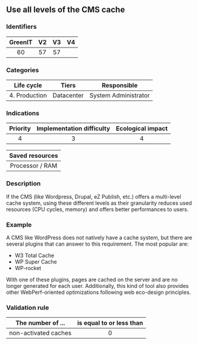 ## Use all levels of the CMS cache

### Identifiers

| GreenIT | V2  | V3  |  V4  |
|:-------:|:---:|:---:|:----:|
|    60   |  57 | 57  |      |

### Categories

|  Life cycle   |   Tiers    |     Responsible      |
|:-------------:|:----------:|:--------------------:|
| 4. Production | Datacenter | System Administrator |

### Indications

|      Priority      | Implementation difficulty  | Ecological impact |
|:------------------:|:--------------------------:|:-----------------:|
|         4          |             3              |         4         |

|                      Saved resources                      |
|:---------------------------------------------------------:|
|                      Processor / RAM                      |

### Description

If the CMS (like Wordpress, Drupal, eZ Publish, etc.) offers a multi-level cache system, using these different levels as 
their granularity reduces used resources (CPU cycles, memory) and offers better performances to users.

### Example

A CMS like WordPress does not natively have a cache system, but there are several plugins that can answer to this requirement. The most popular are:

- W3 Total Cache
- WP Super Cache
- WP-rocket

With one of these plugins, pages are cached on the server and are no longer generated for each user. Additionally, this kind of tool also provides other WebPerf-oriented optimizations following web eco-design principles.


### Validation rule

| The number of ...    | is equal to or less than |  
|----------------------|:------------------------:|
| non-activated caches |            0             |
